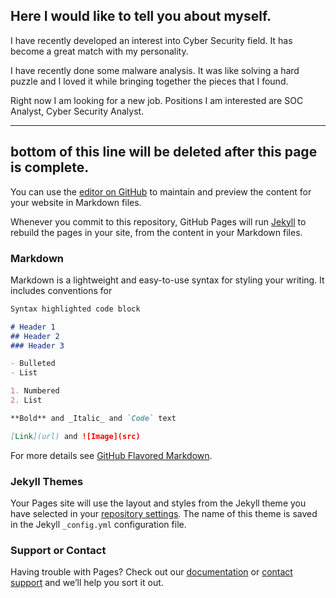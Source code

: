 ## Here I would like to tell you about myself. 

I have recently developed an interest into Cyber Security field. It has become a great match with my personality. 

I have recently done some malware analysis. It was like solving a hard puzzle and I loved it while bringing together the pieces that I found.  

Right now I am looking for a new job. Positions I am interested are SOC Analyst, Cyber Security Analyst. 




-----
bottom of this line will be deleted after this page is complete. 
----
You can use the [editor on GitHub](https://github.com/yakbu002/yusufakbulut.github.io/edit/gh-pages/index.md) to maintain and preview the content for your website in Markdown files.

Whenever you commit to this repository, GitHub Pages will run [Jekyll](https://jekyllrb.com/) to rebuild the pages in your site, from the content in your Markdown files.

### Markdown

Markdown is a lightweight and easy-to-use syntax for styling your writing. It includes conventions for

```markdown
Syntax highlighted code block

# Header 1
## Header 2
### Header 3

- Bulleted
- List

1. Numbered
2. List

**Bold** and _Italic_ and `Code` text

[Link](url) and ![Image](src)
```

For more details see [GitHub Flavored Markdown](https://guides.github.com/features/mastering-markdown/).

### Jekyll Themes

Your Pages site will use the layout and styles from the Jekyll theme you have selected in your [repository settings](https://github.com/yakbu002/yusufakbulut.github.io/settings/pages). The name of this theme is saved in the Jekyll `_config.yml` configuration file.

### Support or Contact

Having trouble with Pages? Check out our [documentation](https://docs.github.com/categories/github-pages-basics/) or [contact support](https://support.github.com/contact) and we’ll help you sort it out.
